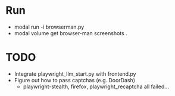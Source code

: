 # Run
- modal run -i browserman.py
- modal volume get browser-man screenshots .

# TODO
- Integrate playwright_llm_start.py with frontend.py
- Figure out how to pass captchas (e.g. DoorDash)
  - playwright-stealth, firefox, playwright_recaptcha all failed...
